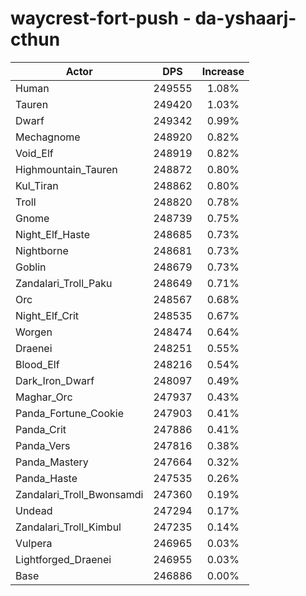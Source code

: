 # waycrest-fort-push - da-yshaarj-cthun
| Actor | DPS | Increase |
|---|:---:|:---:|
|Human|249555|1.08%|
|Tauren|249420|1.03%|
|Dwarf|249342|0.99%|
|Mechagnome|248920|0.82%|
|Void_Elf|248919|0.82%|
|Highmountain_Tauren|248872|0.80%|
|Kul_Tiran|248862|0.80%|
|Troll|248820|0.78%|
|Gnome|248739|0.75%|
|Night_Elf_Haste|248685|0.73%|
|Nightborne|248681|0.73%|
|Goblin|248679|0.73%|
|Zandalari_Troll_Paku|248649|0.71%|
|Orc|248567|0.68%|
|Night_Elf_Crit|248535|0.67%|
|Worgen|248474|0.64%|
|Draenei|248251|0.55%|
|Blood_Elf|248216|0.54%|
|Dark_Iron_Dwarf|248097|0.49%|
|Maghar_Orc|247937|0.43%|
|Panda_Fortune_Cookie|247903|0.41%|
|Panda_Crit|247886|0.41%|
|Panda_Vers|247816|0.38%|
|Panda_Mastery|247664|0.32%|
|Panda_Haste|247535|0.26%|
|Zandalari_Troll_Bwonsamdi|247360|0.19%|
|Undead|247294|0.17%|
|Zandalari_Troll_Kimbul|247235|0.14%|
|Vulpera|246965|0.03%|
|Lightforged_Draenei|246955|0.03%|
|Base|246886|0.00%|
